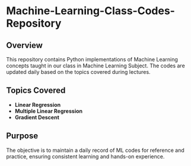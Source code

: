 # Machine-Learning-Class-Codes-Repository

## Overview
This repository contains Python implementations of Machine Learning concepts taught in our class in Machine Learning Subject. The codes are updated daily based on the topics covered during lectures.

## Topics Covered
- **Linear Regression**
- **Multiple Linear Regression**
-  **Gradient Descent**


## Purpose
The objective is to maintain a daily record of ML codes for reference and practice, ensuring consistent learning and hands-on experience.

